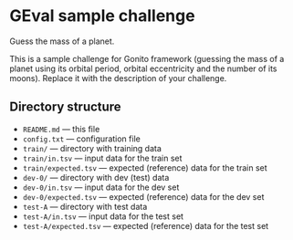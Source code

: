 
GEval sample challenge
======================

Guess the mass of a planet.

This is a sample challenge for Gonito framework (guessing the mass of a planet using its
orbital period, orbital eccentricity and the number of its moons). Replace it with
the description of your challenge.

Directory structure
-------------------

* `README.md` — this file
* `config.txt` — configuration file
* `train/` — directory with training data
* `train/in.tsv` — input data for the train set
* `train/expected.tsv` — expected (reference) data for the train set
* `dev-0/` — directory with dev (test) data
* `dev-0/in.tsv` — input data for the dev set
* `dev-0/expected.tsv` — expected (reference) data for the dev set
* `test-A` — directory with test data
* `test-A/in.tsv` — input data for the test set
* `test-A/expected.tsv` — expected (reference) data for the test set

